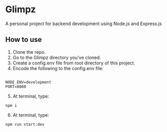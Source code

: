 # Glimpz
A personal project for backend development using Node.js and Express.js

## How to use
1. Clone the repo.
2. Go to the Glimpz directory you've cloned.
3. Create a config.env file from root directory of this project.
4. Encode the following to the config.env file:
<pre><code>
NODE_ENV=development
PORT=8080</code></pre>
5. At terminal, type:
<pre><code>npm i</code></pre>
6. At terminal, type:
<pre><code>npm run start:dev</code></pre>
